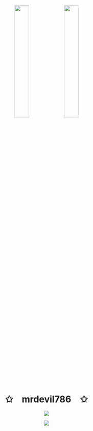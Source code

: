 <p align="center">
    <img src="https://user-images.githubusercontent.com/65187002/144930161-2f783401-8d27-4fdf-a2f7-cc0ba32f1f1f.gif" width="30%" style="max-width:100%; height:auto; display:inline-block;">
    <img src="https://user-images.githubusercontent.com/65187002/144930161-2f783401-8d27-4fdf-a2f7-cc0ba32f1f1f.gif" width="30%" style="max-width:100%; height:auto; display:inline-block;">
</p>

<h1 align="center">✩&emsp;mrdevil786&emsp;✩</h1>

<p align="center">
    <img src="https://readme-typing-svg.herokuapp.com/?lines=Yoooooooooooooooo;Welcome+to+my+profile!;Have+a+look+around!&font=Fira%20Code&color=%23D62F79&center=true&width=280&height=50" style="max-width:100%; height:auto;">
</p>

<p align="center">
    <img id="preview" src="https://komarev.com/ghpvc/?username=drknzz&color=grey" style="max-width:100%; height:auto;">
</p>
